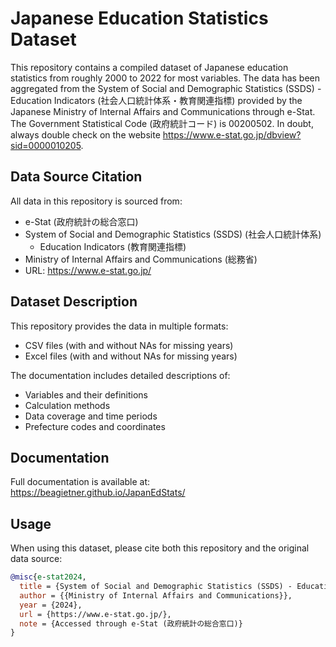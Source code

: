 # Japanese Education Statistics Dataset
This repository contains a compiled dataset of Japanese education statistics from roughly 2000 to 2022 for most variables. The data has been aggregated from the System of Social and Demographic Statistics (SSDS) - Education Indicators (社会人口統計体系・教育関連指標) provided by the Japanese Ministry of Internal Affairs and Communications through e-Stat. The Government Statistical Code (政府統計コード) is 00200502. In doubt, always double check on the website https://www.e-stat.go.jp/dbview?sid=0000010205. 

## Data Source Citation
All data in this repository is sourced from:
- e-Stat (政府統計の総合窓口)
- System of Social and Demographic Statistics (SSDS) (社会人口統計体系)
  - Education Indicators (教育関連指標)
- Ministry of Internal Affairs and Communications (総務省)
- URL: https://www.e-stat.go.jp/

## Dataset Description

This repository provides the data in multiple formats:
- CSV files (with and without NAs for missing years)
- Excel files (with and without NAs for missing years)

The documentation includes detailed descriptions of:
- Variables and their definitions
- Calculation methods
- Data coverage and time periods
- Prefecture codes and coordinates

## Documentation

Full documentation is available at: https://beagietner.github.io/JapanEdStats/

## Usage

When using this dataset, please cite both this repository and the original data source:

```bibtex
@misc{e-stat2024,
  title = {System of Social and Demographic Statistics (SSDS) - Education Indicators (社会人口統計体系・教育関連指標)},
  author = {{Ministry of Internal Affairs and Communications}},
  year = {2024},
  url = {https://www.e-stat.go.jp/},
  note = {Accessed through e-Stat (政府統計の総合窓口)}
}
